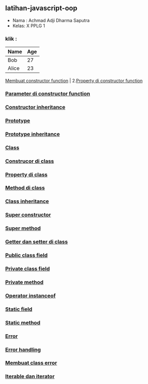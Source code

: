 ## latihan-javascript-oop

- Nama : Achmad Adji Dharma Saputra
- Kelas: X PPLG 1

### klik :

| Name  | Age |
| ----- | --- |
| Bob   | 27  |
| Alice | 23  |

[Membuat constructor function](OOP/Membuat%20constructor%20function/) | 2.[Property di constructor function](OOP/Property%20di%20constructor%20function/) 

### [Parameter di constructor function]()

### [Constructor inheritance]()

### [Prototype]()

### [Prototype inheritance]()

### [Class]()

### [Construcor di class]()

### [Property di class]()

### [Method di class]()

### [Class inheritance]()

### [Super constructor]()

### [Super method]()

### [Getter dan setter di class]()

### [Public class field]()

### [Private class field]()

### [Private method]()

### [Operator instanceof]()

### [Static field]()

### [Static method]()

### [Error]()

### [Error handling]()

### [Membuat class error]()

### [Iterable dan iterator]()

### []()